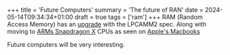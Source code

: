 +++
title = 'Future Computers'
summary = 'The future of RAN'
date = 2024-05-14T09:34:34+01:00
draft = true
tags = ['ram']
+++
RAM (Random Access Memory) has an [upgrade](https://www.youtube.com/watch?v=K3zB9EFntmA) with the LPCAMM2 spec.
Along with moving to [ARMs Snapdragon X]([https://en.wikipedia.org/wiki/Qualcomm_Snapdragon](https://www.youtube.com/watch?v=j-8opF_VpwU)) CPUs as seen on [Apple's Macbooks](https://www.quora.com/How-do-I-know-if-my-Mac-is-X64-or-ARM)

Future computers will be very interesting.
